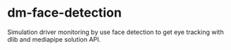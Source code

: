 # dm-face-detection
Simulation driver monitoring by use face detection to get eye tracking with dlib and mediapipe solution API.  
